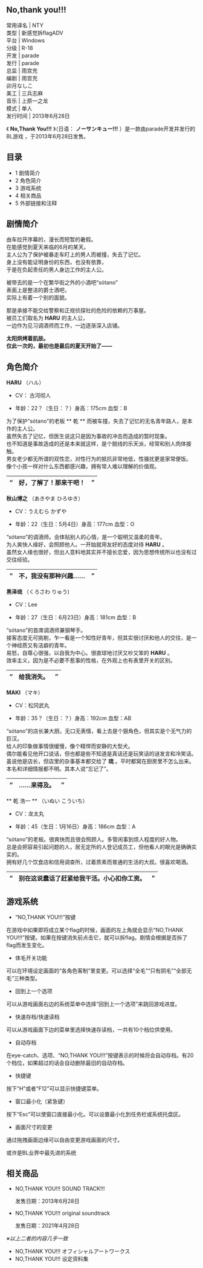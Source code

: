 No,thank you!!!  
---  
常用译名  |  NTY   
类型  |  新感觉拆flagADV   
平台  |  Windows   
分级  |  R-18   
开发  |  parade   
发行  |  parade   
总监  |  雨宫充   
编剧  |  雨宫充   
卯月なしこ  
美工  |  三兵志麻   
音乐  |  上原一之龙   
模式  |  单人   
发行时间  |  2013年6月28日   
  
《 **No,Thank You!!!** 》（日语：  **ノーサンキュー!!!** ）是一款由parade开发并发行的  BL游戏
，于2013年6月28日发售。

##  目录

  * 1  剧情简介 
  * 2  角色简介 
  * 3  游戏系统 
  * 4  相关商品 
  * 5  外部链接和注释 

##  剧情简介

由车拉开序幕的，漫长而短暂的暑假。  
在能感觉到夏天来临的6月的某天。  
主人公为了保护被暴走车盯上的男人而被撞，失去了记忆。  
身上没有能证明身份的东西，也没有依靠，  
于是在负起责任的男人身边工作的主人公。  
  
被带去的是一个在繁华街之外的小酒吧“sótano”  
表面上是整洁的爵士酒吧，  
实际上有着一个别的面貌。  
  
那是承接不能交给警察和正规侦探社的危险的依赖的万事屋。  
被员工们取名为 **HARU** 的主人公，  
一边作为见习调酒师而工作，一边逐渐深入店铺。  
  
**太阳烘烤着肌肤。**  
**仅此一次的，最初也是最后的夏天开始了——**

##  角色简介

**HARU** （ハル）  

  * CV：  古河彻人    

  * 年龄：22？（生日：？）身高：175cm 血型：B   

为了保护“sótano”的老板 ** 乾  ** 而被车撞，失去了记忆的无名青年路人，是本作的主人公。  
虽然失去了记忆，但医生说这只是因为事故的冲击而造成的暂时现象。  
也不知道是事故造成的还是本来就这样，是个脱线的乐天派，经常和别人肉体接触。  
男女老少都无所谓的双性恋，对性行为的抵抗非常地低，性骚扰更是家常便饭。  
像个小孩一样对什么东西都感兴趣，拥有常人难以理解的价值观。

“  |  好，了解了！那来干吧！  |  ”   
---|---|---  
  
**秋山博之** （あきやま ひろゆき）  

  * CV：うえむら かずや   

  * 年龄：22（生日：5月4日）身高：177cm 血型：O   

“sótano”的调酒师。会体贴别人的心情，是一个聪明又温柔的青年。  
为人爽快人缘好，会照顾他人。一开始就用友好的态度对待 **HARU** 。  
虽然女人缘也很好，但出人意料地其实并不擅长恋爱，因为思想传统所以也没有过交往经验。

“  |  不，我没有那种兴趣……  |  ”   
---|---|---  
  
**黑泽琉** （くろさわ りゅう)  

  * CV：Lee   

  * 年龄：27（生日：6月23日）身高：181cm 血型：B   

“sótano”的首席调酒师兼钢琴手。  
接客态度无可挑剔，乍一看是一个知性好青年，但其实很讨厌和他人的交往，是一个神经质又有洁癖的青年。  
易怒，自尊心很强，以自我为中心。很直球地讨厌又吵又笨的 **HARU** 。  
效率主义，因为是不必要不惹事的性格，在外观上也有表里开关的区别。

“  |  给我消失。  |  ”   
---|---|---  
  
**MAKI** （マキ）  

  * CV：松冈武丸   

  * 年龄：35？（生日：？）身高：192cm 血型：AB   

“sótano”的店长兼大厨。无口无表情，看上去是个狠角色，但其实是个无气力的巨汉。  
给人的印象做事情很缓慢，像个精悍而安静的大型犬。  
偶尔能看见他开口说话，但也都是些不知道是真话还是玩笑话的谜发言和冷笑话。  
虽说他是店长，但店里的杂事基本都交给了 **琉** 。平时都窝在厨房里不怎么出来。  
本名和详细情报都不明。其本人说“忘记了”。

“  |  ……来得及。  |  ”   
---|---|---  
  
** 乾  浩一 ** （いぬい こういち）  

  * CV：龙太丸   

  * 年龄：45（生日：1月16日）身高：186cm 血型：A   

“sótano”的老板。很爽快而且很会照顾人。多管闲事到烦人程度的好人物。  
总是会把容易引起问题的人，居无定所的人登记成员工，但他看人的眼光是确确实实的。  
拥有好几个饮食店和信用调查所，过着质素而普通的生活的大叔。很喜欢喝酒。

“  |  别在这说蠢话了赶紧给我干活。小心扣你工资。  |  ”   
---|---|---  
  
##  游戏系统

  * “NO,THANK YOU!!!”按键 

在游戏中如果即将成立某个flag的时候，画面的左上角就会显示“NO,THANK
YOU!!!”按键。如果在按键消失前点击它，就可以拆flag。剧情会根据是否拆了flag而发生变化。

  * 体毛开关功能 

可以在环境设定画面的“各角色客制”里变更。可以选择“全毛”“只有阴毛”“全部无毛”三种类型。

  * 回到上一个选项 

可以从游戏画面右边的系统菜单中选择“回到上一个选项”来跳回游戏进度。

  * 快速存档/快速读档 

可以从游戏画面下边的菜单里选择快速存读档，一共有10个档位供使用。

  * 自动存档 

在eye-catch、选项、“NO,THANK YOU!!!”按键表示的时候将会自动存档。有20个档位，如果超过的话会自动删除最旧的自动存档。

  * 快捷键 

按下“H”或者“F12”可以显示快捷键菜单。

  * 窗口最小化（紧急键） 

按下“Esc”可以使窗口直接最小化。可以设置最小化到任务栏或系统托盘区。

  * 画面尺寸的变更 

通过拖拽画面边缘可以自由变更游戏画面的尺寸。

或许是BL业界中最先进的系统

##  相关商品

  * NO,THANK YOU!!! SOUND TRACK!!! 

     发售日期：2013年6月28日 

  * NO,THANK YOU!!! original soundtrack 

     发售日期：2021年4月28日 

_※以上二者的内容几乎一致_

  * NO,THANK YOU!!! オフィシャルアートワークス 
  * NO,THANK YOU!!! 设定资料集 